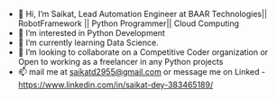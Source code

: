 - 👋 Hi, I’m Saikat, Lead Automation Engineer at BAAR Technologies|| RobotFramework || Python Programmer|| Cloud Computing
- 👀 I’m interested in Python Development
- 🌱 I’m currently learning Data Science.
- 💞️ I’m looking to collaborate on a Competitive Coder organization or Open to working as a freelancer in any Python projects
- 📫 mail me at saikatd2955@gmail.com or message me on Linked - https://www.linkedin.com/in/saikat-dey-383465189/

<!---

[![An image of @saikat2955's Holopin badges, which is a link to view their full Holopin profile](https://holopin.me/saikat2955)](https://holopin.io/@saikat2955)

